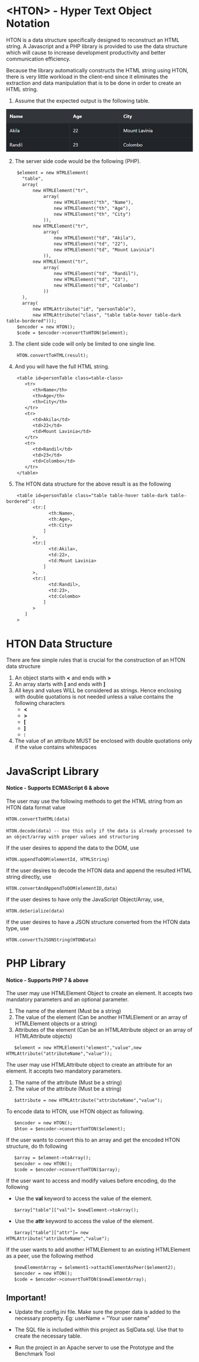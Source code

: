 # &lt;HTON&gt; - Hyper Text Object Notation

HTON is a data structure specifically designed to reconstruct an HTML string. A Javascript and a PHP library is provided to use the data structure which will cause to increase development productivity and better communication efficiency.

Because the library automatically constructs the HTML string using HTON, there is very little workload in the client-end since it eliminates the extraction and data manipulation that is to be done in order to create an HTML string.

1. Assume that the expected output is the following table.

  ![picture](Prototype/Resources/ExpectedResult.PNG)

2. The server side code would be the following (PHP).
```
    $element = new HTMLElement(
      "table",
      array(
          new HTMLElement("tr",
              array(
                  new HTMLElement("th", "Name"),
                  new HTMLElement("th", "Age"),
                  new HTMLElement("th", "City")
              )),
          new HTMLElement("tr",
              array(
                  new HTMLElement("td", "Akila"),
                  new HTMLElement("td", "22"),
                  new HTMLElement("td", "Mount Lavinia")
              )),
          new HTMLElement("tr",
              array(
                  new HTMLElement("td", "Randil"),
                  new HTMLElement("td", "23"),
                  new HTMLElement("td", "Colombo")
              ))
      ),
      array(
          new HTMLAttribute("id", "personTable"),
          new HTMLAttribute("class", "table table-hover table-dark table-bordered")));
    $encoder = new HTON();
    $code = $encoder->convertToHTON($element);
```

3. The client side code will only be limited to one single line.

```
    HTON.convertToHTML(result);
```

4. And you will have the full HTML string.

```
    <table id=personTable class=table-class>
       <tr>
          <th>Name</th>
          <th>Age</th>
          <th>City</th>
       </tr>
       <tr>
          <td>Akila</td>
          <td>22</td>
          <td>Mount Lavinia</td>
       </tr>
       <tr>
          <td>Randil</td>
          <td>23</td>
          <td>Colombo</td>
       </tr>
    </table>
```

5. The HTON data structure for the above result is as the following

```
    <table id=personTable class="table table-hover table-dark table-bordered":[
          <tr:[
                <th:Name>,
                <th:Age>,
                <th:City>
              ]
          >,
          <tr:[
                <td:Akila>,
                <td:22>,
                <td:Mount Lavinia>
              ]
          >,
          <tr:[
                <td:Randil>,
                <td:23>,
                <td:Colombo>
              ]
          >
       ]
    >
```

# HTON Data Structure 

There are few simple rules that is crucial for the construction of an HTON data structure

1. An object starts with **<** and ends with **>**
2. An array starts with **[** and ends with **]**
3. All keys and values WILL be considered as strings. Hence enclosing with double quotations is not needed unless a value contains the following characters
    * **<**
    * **>**
    * **[**
    * **]**
    * **:**
 4. The value of an attribute MUST be enclosed with double quotations only if the value contains whitespaces

# JavaScript Library
#### Notice - Supports ECMAScript 6 & above
 The user may use the following methods to get the HTML string from an HTON data format value
 
    HTON.convertToHTML(data)
    
    HTON.decode(data) -- Use this only if the data is already processed to an object/array with proper values and structuring
 
  If the user desires to append the data to the DOM, use
 
    HTON.appendToDOM(elementId, HTMLString)
 
  If the user desires to decode the HTON data and append the resulted HTML string directly, use
 
    HTON.convertAndAppendToDOM(elementID,data)
 
  If the user desires to have only the JavaScript Object/Array, use,
 
    HTON.deSerialize(data)
 
  If the user desires to have a JSON structure converted from the HTON data type, use
 
    HTON.convertToJSONString(HTONData)
 
 # PHP Library
 #### Notice - Supports PHP 7 & above
 The user may use HTMLElement Object to create an element. It accepts two mandatory parameters and an optional parameter.
 
 1. The name of the element (Must be a string)
 2. The value of the element (Can be another HTMLElement or an array of HTMLElement objects or a string)
 3. Attributes of the element (Can be an HTMLAttribute object or an array of HTMLAttribute objects)
 
 ```
    $element = new HTMLElement("element","value",new HTMLAttribute("attributeName","value"));
 ```
 The user may use HTMLAttribute object to create an attribute for an element. It accepts two mandatory parameters.
 1. The name of the attribute (Must be a string)
 2. The value of the attribute (Must be a string)
 

 ```
    $attribute = new HTMLAttribute("attributeName","value");
 ```
 
 To encode data to HTON, use HTON object as following.
 
 ```
    $encoder = new HTON();
    $hton = $encoder->convertToHTON($element);
 ```
 If the user wants to convert this to an array and get the encoded HTON structure, do th following
 
 ```
    $array = $element->toArray();
    $encoder = new HTON();
    $code = $encoder->convertToHTON($array);
 ```
 If the user want to access and modify values before encoding, do the following
 
 * Use the **val** keyword to access the value of the element.
 
 ```
    $array["table"]["val"]= $newElement->toArray();
 ```
 * Use the **attr** keyword to access the value of the element.
 ```
    $array["table"]["attr"]= new HTMLAttribute("attributeName","value");
 ```
 
 If the user wants to add another HTMLElement to an existing HTMLElement as a peer, use the following method
 
 ```
    $newElementArray = $element1->attachElementAsPeer($element2);
    $encoder = new HTON();
    $code = $encoder->convertToHTON($newElementArray);
 ```
 
## Important!

* Update the config.ini file. Make sure the proper data is added to the necessary property. 
  Eg: userName = "Your user name"

 * The SQL file is included within this project as SqlData.sql. Use that to create the necessary table. 
 * Run the project in an Apache server to use the Prototype and the Benchmark Tool
